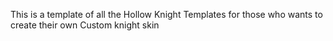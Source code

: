 This is a template of all the Hollow Knight Templates for those who wants to create their own Custom knight skin
